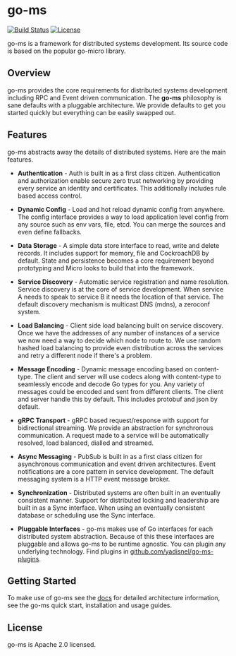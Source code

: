 # go-ms 
[![Build Status](https://travis-ci.com/yadisnel/go-ms.svg?branch=master)](https://travis-ci.com/yadisnel/go-ms)
[![License](https://img.shields.io/:license-apache-blue.svg)](https://opensource.org/licenses/Apache-2.0) 

go-ms is a framework for distributed systems development. Its source code is based on the popular go-micro library.

## Overview

go-ms provides the core requirements for distributed systems development including RPC and Event driven communication. 
The **go-ms** philosophy is sane defaults with a pluggable architecture. We provide defaults to get you started quickly 
but everything can be easily swapped out. 

## Features

go-ms abstracts away the details of distributed systems. Here are the main features.

- **Authentication** - Auth is built in as a first class citizen. Authentication and authorization enable secure 
zero trust networking by providing every service an identity and certificates. This additionally includes rule 
based access control.

- **Dynamic Config** - Load and hot reload dynamic config from anywhere. The config interface provides a way to load application 
level config from any source such as env vars, file, etcd. You can merge the sources and even define fallbacks.

- **Data Storage** - A simple data store interface to read, write and delete records. It includes support for memory, file and 
CockroachDB by default. State and persistence becomes a core requirement beyond prototyping and Micro looks to build that into the framework.

- **Service Discovery** - Automatic service registration and name resolution. Service discovery is at the core of service 
development. When service A needs to speak to service B it needs the location of that service. The default discovery mechanism is 
multicast DNS (mdns), a zeroconf system.

- **Load Balancing** - Client side load balancing built on service discovery. Once we have the addresses of any number of instances 
of a service we now need a way to decide which node to route to. We use random hashed load balancing to provide even distribution 
across the services and retry a different node if there's a problem. 

- **Message Encoding** - Dynamic message encoding based on content-type. The client and server will use codecs along with content-type 
to seamlessly encode and decode Go types for you. Any variety of messages could be encoded and sent from different clients. The client 
and server handle this by default. This includes protobuf and json by default.

- **gRPC Transport** - gRPC based request/response with support for bidirectional streaming. We provide an abstraction for synchronous communication. A request made to a service will be automatically resolved, load balanced, dialled and streamed.

- **Async Messaging** - PubSub is built in as a first class citizen for asynchronous communication and event driven architectures. 
Event notifications are a core pattern in service development. The default messaging system is a HTTP event message broker.

- **Synchronization** - Distributed systems are often built in an eventually consistent manner. Support for distributed locking and 
leadership are built in as a Sync interface. When using an eventually consistent database or scheduling use the Sync interface.

- **Pluggable Interfaces** - go-ms makes use of Go interfaces for each distributed system abstraction. Because of this these interfaces 
are pluggable and allows go-ms to be runtime agnostic. You can plugin any underlying technology. Find plugins in 
[github.com/yadisnel/go-ms-plugins](https://github.com/yadisnel/go-ms-plugins).

## Getting Started

To make use of go-ms see the [docs](https://yadisnel.github.io/go-ms-docs/) 
for detailed architecture information, see the go-ms quick start, installation and usage guides.

## License

go-ms is Apache 2.0 licensed.

